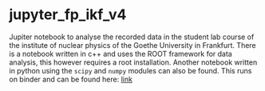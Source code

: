 # jupyter_fp_ikf_v4
Jupiter notebook to analyse the recorded data in the student lab course of the institute of nuclear physics of the Goethe University in Frankfurt.
There is a notebook written in c++ and uses the ROOT framework for data analysis, this however requires a root installation.
Another notebook written in python using the `scipy` and `numpy` modules can also be found. This runs on binder and can be found here: [link](https://mybinder.org/v2/gh/hscheid/jupyter_fp_ikf_v4/aac92eea9ffd0e121910849676baf80a8d52a87e?urlpath=lab%2Ftree%2Fcode%2FAnalysis_part3_py.ipynb)
